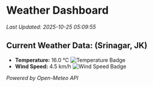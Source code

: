
# Weather Dashboard

_Last Updated: 2025-10-25 05:09:55_

## Current Weather Data: (Srinagar, JK)
- **Temperature:** 16.0 °C ![Temperature Badge](https://img.shields.io/badge/Temperature-Low%20Temp-blue)
- **Wind Speed:** 4.5 km/h ![Wind Speed Badge](https://img.shields.io/badge/Wind%20Speed-Light%20Wind-blue)

*Powered by Open-Meteo API*
